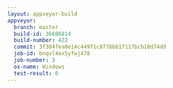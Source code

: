 ```yaml
---
layout: appveyor-build
appveyor:
  branch: master
  build-id: 36686814
  build-number: 422
  commit: 3f304fea0e14c449f1c8778b61f117bcb10d74dd
  job-id: bnqvl4ex5yfwj478
  job-number: 3
  os-name: Windows
  test-result: 0
---
```

